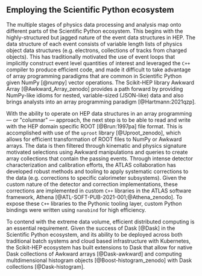 ## Employing the Scientific Python ecosystem

<!-- _Here we can talk about how we used to do the event-loop analysis but we're shifting towards array programming models à la `numpy`.
We can describe our highly structured but jagged data and how domain specific languages, such as `awkward` (as a generalization of `numpy`) helps us deal with those peculiarities.
Maybe here we can also advertise the [Scikit-HEP](https://scikit-hep.org/) ecosystem._ -->

The multiple stages of physics data processing and analysis map onto different parts of the Scientific Python ecosystem.
This begins with the highly-structured but jagged nature of the event data structures in HEP.
The data structure of each event consists of variable length lists of physics object data structures (e.g. electrons, collections of tracks from charged objects).
This has traditionally motivated the use of event loops that implicitly construct event level quantities of interest and leveraged the `C++` compiler to produce efficient code, and made it difficult to take advantage of array programming paradigms that are common in Scientific Python given NumPy [@numpy] vector operations.
The Scikit-HEP library Awkward Array [@Awkward_Array_zenodo] provides a path forward by providing NumPy-like idioms for nested, variable-sized (JSON-like) data and also brings analysts into an array programming paradigm [@Hartmann:2021qzp].

With the ability to operate on HEP data structures in an array programming &mdash; or "columnar" &mdash; approach, the next step is to be able to read and write with the HEP domain specific ROOT [@Brun:1997pa] file format.
This is accomplished with use of the `uproot` library [@Uproot_zenodo], which allows for efficient transformation of ROOT files to NumPy or Awkward arrays.
The data is then filtered through kinematic and physics signature motivated selections using Awkward manipulations and queries to create array collections that contain the passing events.
Through intense detector characterization and calibration efforts, the ATLAS collaboration has developed robust methods and tooling to apply systematic corrections to the data (e.g. corrections to specific calorimeter subsystems).
Given the custom nature of the detector and correction implementations, these corrections are implemented in custom `C++` libraries in the ATLAS software framework, Athena [@ATL-SOFT-PUB-2021-001;@Athena_zenodo].
To expose these `C++` libraries to the Pythonic tooling layer, custom Python bindings were written using `nanobind` for high efficiency.

To contend with the extreme data volume, efficient distributed computing is an essential requirement.
Given the success of Dask [@Dask] in the Scientific Python ecosystem, and its ability to be deployed across both traditional batch systems and cloud based infrastructure with Kubernetes, the Scikit-HEP ecosystem has built extensions to Dask that allow for native Dask collections of Awkward arrays [@Dask-awkward] and computing multdimensional histogram objects [@Boost-histogram_zenodo] with Dask collections [@Dask-histogram].

